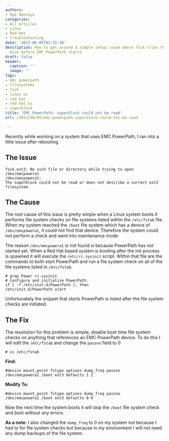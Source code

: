 ```yaml
---
authors:
- Ope Omotayo
categories:
- All Articles
- Linux
- Red Hat
- Troubleshooting
date: '2013-06-05T01:55:38'
description: How to get around a simple setup issue where fsck tries to check a SAN
  disk before EMC PowerPath starts
draft: false
header:
  caption: ''
  image: ''
tags:
- emc powerpath
- filesystems
- fsck
- linux os
- red hat
- red hat os
- superblock
title: 'EMC PowerPath: superblock could not be read'
url: /2013/06/05/emc-powerpath-superblock-could-not-be-read

---
```


Recently while working on a system that uses EMC PowerPath, I ran into a little issue after rebooting.

## The Issue

    fsck.ext3: No such file or directory while trying to open /dev/emcpowera1
    /dev/emcpowera1:
    The superblock could not be read or does not describe a correct ext2 filesystem.

## The Cause

The root cause of this issue is pretty simple when a Linux system boots it performs file system checks on file systems listed within the `/etc/fstab` file. When my system reached the `/boot` file system which has a device of `/dev/emcpowera1`, it could not find that device. Therefore the system could not perform a check and went into maintenance mode.

The reason `/dev/emcpowera1` is not found is because PowerPath has not started yet. When a Red Hat based system is booting after the init process is spawned it will execute the `/etc/rc.sysinit` script. Within that file are the commands to both start PowerPath and run a file system check on all of the file systems listed in `/etc/fstab`.

    # grep Power rc.sysinit
    # Configure and initialize PowerPath.
    if [ -f /etc/init.d/PowerPath ]; then
    /etc/init.d/PowerPath start

Unfortunately the snippet that starts PowerPath is listed after the file system checks are initiated.

## The Fix

The resolution for this problem is simple; disable boot time file system checks on anything that references an EMC PowerPath device. To do this I will edit the `/etc/fstab` and change the `passno` field to 0

    # vi /etc/fstab

**Find:**

    #device mount_point fstype options dump_freq passno
    /dev/emcpowera1 /boot ext3 defaults 1 2

**Modify To:**

    #device mount_point fstype options dump_freq passno
    /dev/emcpowera1 /boot ext3 defaults 0 0

Now the next time the system boots it will skip the `/boot` file system check and boot without any errors.

**As a note:** I also changed the `dump_freq` to 0 on my system not because I had to for file system checks but because in my environment I will not need any dump backups of the file system.
